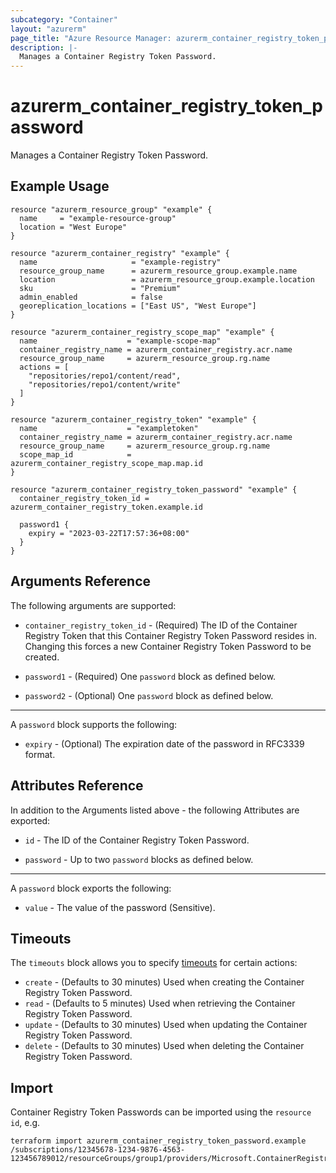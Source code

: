 ```yaml
---
subcategory: "Container"
layout: "azurerm"
page_title: "Azure Resource Manager: azurerm_container_registry_token_password"
description: |-
  Manages a Container Registry Token Password.
---
```


# azurerm_container_registry_token_password

Manages a Container Registry Token Password.

## Example Usage

```hcl
resource "azurerm_resource_group" "example" {
  name     = "example-resource-group"
  location = "West Europe"
}

resource "azurerm_container_registry" "example" {
  name                     = "example-registry"
  resource_group_name      = azurerm_resource_group.example.name
  location                 = azurerm_resource_group.example.location
  sku                      = "Premium"
  admin_enabled            = false
  georeplication_locations = ["East US", "West Europe"]
}

resource "azurerm_container_registry_scope_map" "example" {
  name                    = "example-scope-map"
  container_registry_name = azurerm_container_registry.acr.name
  resource_group_name     = azurerm_resource_group.rg.name
  actions = [
    "repositories/repo1/content/read",
    "repositories/repo1/content/write"
  ]
}

resource "azurerm_container_registry_token" "example" {
  name                    = "exampletoken"
  container_registry_name = azurerm_container_registry.acr.name
  resource_group_name     = azurerm_resource_group.rg.name
  scope_map_id            = azurerm_container_registry_scope_map.map.id
}

resource "azurerm_container_registry_token_password" "example" {
  container_registry_token_id = azurerm_container_registry_token.example.id

  password1 {
    expiry = "2023-03-22T17:57:36+08:00"
  }
}
```

## Arguments Reference

The following arguments are supported:

* `container_registry_token_id` - (Required) The ID of the Container Registry Token that this Container Registry Token Password resides in. Changing this forces a new Container Registry Token Password to be created.

* `password1` - (Required) One `password` block as defined below.

* `password2` - (Optional) One `password` block as defined below.

---

A `password` block supports the following:

* `expiry` - (Optional) The expiration date of the password in RFC3339 format.

## Attributes Reference

In addition to the Arguments listed above - the following Attributes are exported:

* `id` - The ID of the Container Registry Token Password.

* `password` - Up to two `password` blocks as defined below.

---

A `password` block exports the following:

* `value` - The value of the password (Sensitive).

## Timeouts

The `timeouts` block allows you to specify [timeouts](https://www.terraform.io/docs/configuration/resources.html#timeouts) for certain actions:

* `create` - (Defaults to 30 minutes) Used when creating the Container Registry Token Password.
* `read` - (Defaults to 5 minutes) Used when retrieving the Container Registry Token Password.
* `update` - (Defaults to 30 minutes) Used when updating the Container Registry Token Password.
* `delete` - (Defaults to 30 minutes) Used when deleting the Container Registry Token Password.

## Import

Container Registry Token Passwords can be imported using the `resource id`, e.g.

```shell
terraform import azurerm_container_registry_token_password.example /subscriptions/12345678-1234-9876-4563-123456789012/resourceGroups/group1/providers/Microsoft.ContainerRegistry/registries/registry1/tokens/token1/passwords/password
```
